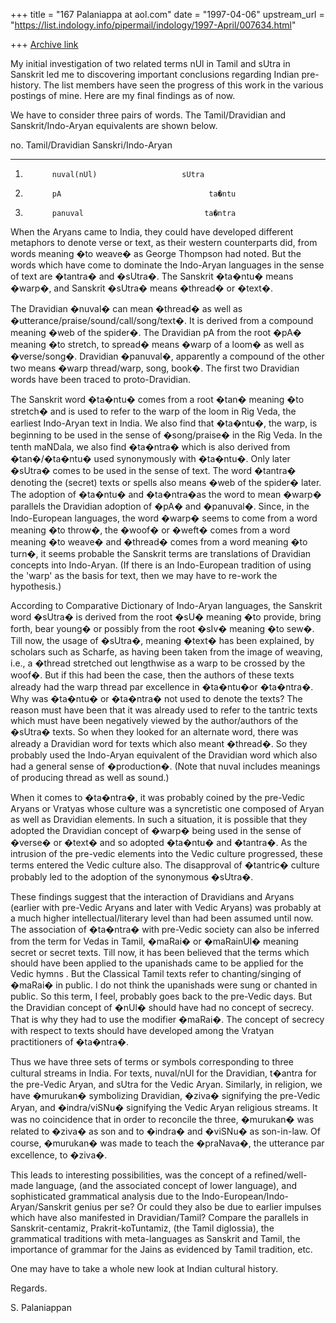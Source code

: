 +++
title = "167 Palaniappa at aol.com"
date = "1997-04-06"
upstream_url = "https://list.indology.info/pipermail/indology/1997-April/007634.html"

+++
[Archive link](https://list.indology.info/pipermail/indology/1997-April/007634.html)

My initial investigation of two related terms nUl in Tamil and sUtra in
Sanskrit led me to discovering important conclusions regarding Indian
pre-history. The list members have seen the progress of this work in the
various postings of mine. Here are my final findings as of now.

We have to consider three pairs of words. The Tamil/Dravidian and
Sanskrit/Indo-Aryan equivalents are shown below.

no.		Tamil/Dravidian		Sanskri/Indo-Aryan 
----		---------------------		------------------------
1.		     nuval(nUl)		              sUtra
2.		     pA			                        ta�ntu
3.		     panuval			               ta�ntra

When the Aryans came to India, they could have developed different metaphors
to denote verse or text, as their western counterparts did, from words
meaning �to weave� as George Thompson had noted. But the words which have
come to dominate the Indo-Aryan languages in the sense of text are �tantra�
and �sUtra�. 
The Sanskrit �ta�ntu�  means �warp�, and Sanskrit �sUtra� means �thread� or
�text�.

The Dravidian �nuval� can mean �thread� as well as
�utterance/praise/sound/call/song/text�. It is derived from a compound
meaning �web of the spider�. The Dravidian pA from the root �pA� meaning �to
stretch, to spread�  means  �warp of a loom� as  well as �verse/song�.
Dravidian �panuval�, apparently a compound of the other two means �warp
thread/warp, song, book�. The first two Dravidian words have been traced to
proto-Dravidian.  

The Sanskrit word �ta�ntu� comes from a root �tan� meaning  �to stretch� and
is used to refer to the warp of the loom in Rig Veda, the earliest Indo-Aryan
text in India. We also find that �ta�ntu�, the warp, is beginning to be used
in the sense of �song/praise� in the Rig Veda. In the tenth maNDala, we also
find �ta�ntra� which is also derived from �tan�/�ta�ntu� used synonymously
with �ta�ntu�. Only later �sUtra� comes to be used in the sense of text. The
word �tantra� denoting the (secret) texts or spells  also means �web of the
spider� later. The adoption of �ta�ntu� and �ta�ntra�as the word to mean
�warp� parallels the Dravidian adoption of �pA� and �panuval�. Since, in the
Indo-European languages, the word �warp� seems to come from a word meaning
�to throw�, the �woof� or �weft� comes from a word meaning �to weave� and
�thread� comes from a word meaning �to turn�, it seems probable the Sanskrit
terms are translations of Dravidian concepts into Indo-Aryan. (If there is an
Indo-European tradition of using the 'warp' as the basis for text, then we
may have to re-work the hypothesis.)

According to Comparative Dictionary of Indo-Aryan languages, the Sanskrit
word �sUtra� is derived from the root �sU� meaning �to provide, bring forth,
bear young� or possibly from the root �sIv� meaning �to sew�. Till now, the
usage of �sUtra�, meaning �text� has been explained, by scholars such as
Scharfe, as having been taken from the image of weaving, i.e., a �thread
stretched out lengthwise as a warp to be crossed by the woof�. But if this
had been the case, then the authors of these texts already had the warp
thread par excellence in �ta�ntu�or �ta�ntra�. Why was �ta�ntu� or �ta�ntra�
not used to denote the texts? The reason must have been that it was already
used to refer to the tantric texts which must have been negatively viewed by
the author/authors of the �sUtra� texts. So when they looked for an alternate
word, there was already a Dravidian word for texts which also meant �thread�.
So they probably used the Indo-Aryan equivalent of the Dravidian word which
also had a general sense of �production�.  (Note that nuval includes meanings
of producing thread as well as sound.)

When it comes to �ta�ntra�, it was probably coined by the pre-Vedic Aryans or
Vratyas whose culture was a syncretistic one composed of Aryan as well as
Dravidian elements. In such a situation, it is possible that they adopted the
Dravidian concept of �warp� being used in the sense of �verse� or �text� and
so adopted �ta�ntu� and �tantra�. As the intrusion of the pre-vedic elements
into the Vedic culture progressed, these terms entered the Vedic culture
also. The disapproval of �tantric� culture probably led to the adoption of
the synonymous �sUtra�.

These findings suggest that the interaction of Dravidians and Aryans (earlier
with pre-Vedic Aryans and later with Vedic Aryans) was probably at a much
higher intellectual/literary level than had been assumed until now. The
association of �ta�ntra� with pre-Vedic society can also be inferred from the
term  for Vedas in Tamil, �maRai� or �maRainUl� meaning secret or secret
texts. Till now, it has been believed that the terms which should have been
applied to the upanishads came to be applied for the Vedic hymns . But the
Classical Tamil texts refer to chanting/singing of �maRai� in public. I do
not think the upanishads were sung or chanted in public. So this term, I
feel, probably goes back to the pre-Vedic days. But the Dravidian concept of
�nUl� should have had no concept of secrecy. That is why they had to use the
modifier �maRai�. The concept of secrecy with respect to texts should have
developed among the Vratyan practitioners of �ta�ntra�.

Thus we have three sets of terms or symbols corresponding to three cultural
streams in India. For texts, nuval/nUl for the Dravidian, t�antra for the
pre-Vedic Aryan, and sUtra for the Vedic Aryan.  Similarly, in religion, we
have �murukan� symbolizing Dravidian, �ziva� signifying the pre-Vedic Aryan,
and �indra/viSNu� signifying the Vedic Aryan religious streams. It was no
coincidence that in order to reconcile the three, �murukan� was related to
�ziva� as son and to �indra� and �viSNu� as son-in-law. Of course, �murukan�
was made to teach the �praNava�, the utterance par excellence, to �ziva�. 

This leads to interesting possibilities, was the concept of a
refined/well-made language, (and the associated concept of lower language),
and sophisticated grammatical analysis due to the
Indo-European/Indo-Aryan/Sanskrit genius per se? Or could they also be due to
earlier impulses which have also manifested in Dravidian/Tamil? Compare the
parallels in Sanskrit-centamiz, Prakrit-koTuntamiz, (the Tamil diglossia),
the grammatical traditions with meta-languages as Sanskrit and Tamil, the
importance of grammar for the Jains as evidenced by Tamil tradition, etc. 

One may have to take a whole new look at Indian cultural history. 

Regards. 

S. Palaniappan





